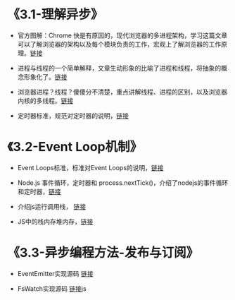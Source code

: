 # 《3.1-理解异步》

- 官方图解：Chrome 快是有原因的，现代浏览器的多进程架构，学习这篇文章可以了解浏览器的架构以及每个模块负责的工作，宏观上了解浏览器的工作原理。[链接](https://juejin.im/post/5bd7c761518825292d6b0217)

- 进程与线程的一个简单解释，文章生动形象的比喻了进程和线程，将抽象的概念形象化了。[链接](https://www.ruanyifeng.com/blog/2013/04/processes_and_threads.html)

- 浏览器进程？线程？傻傻分不清楚，重点讲解线程、进程的区别，以及浏览器内核的多线程。[链接](https://imweb.io/topic/58e3bfa845e5c13468f567d5)

- 定时器标准，规范对定时器的说明，[链接](https://html.spec.whatwg.org/multipage/timers-and-user-prompts.html#timers)

# 《3.2-Event Loop机制》

- Event Loops标准，标准对Event Loops的说明，[链接](https://html.spec.whatwg.org/multipage/webappapis.html#event-loops)

- Node.js 事件循环，定时器和 process.nextTick()，介绍了nodejs的事件循环和定时器，[链接](https://nodejs.org/zh-cn/docs/guides/event-loop-timers-and-nexttick/#what-is-the-event-loop)

- 介绍js运行调用栈， [链接](https://developer.mozilla.org/zh-CN/docs/Glossary/Call_stack)

- JS中的栈内存堆内存，[链接](https://juejin.im/post/5d116a9df265da1bb47d717b)


# 《3.3-异步编程方法-发布与订阅》

- EventEmitter实现源码 [链接](https://github.com/nodejs/node/blob/master/lib/events.js)

- FsWatch实现源码 [链接](https://github.com/nodejs/node/blob/master/lib/internal/fs/watchers.)js 